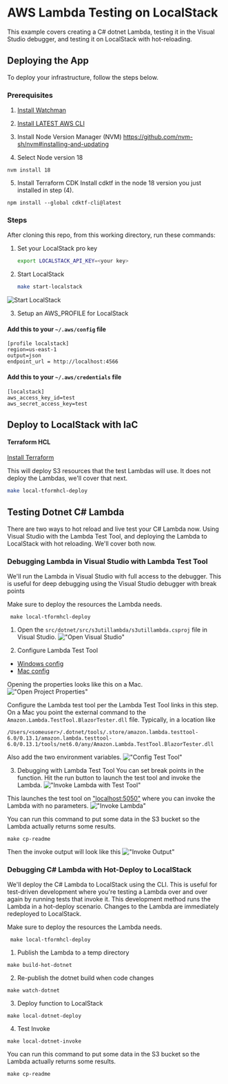 # AWS Lambda Testing on LocalStack
This example covers creating a C# dotnet Lambda, testing it in the Visual Studio debugger, and testing it on
LocalStack with hot-reloading.

## Deploying the App

To deploy your infrastructure, follow the steps below.

### Prerequisites

1. [Install Watchman](https://facebook.github.io/watchman/)
2. [Install LATEST AWS CLI](https://docs.aws.amazon.com/cli/latest/userguide/getting-started-install.html)


3. Install Node Version Manager (NVM)
   https://github.com/nvm-sh/nvm#installing-and-updating

4. Select Node version 18

```shell
nvm install 18
```

5. Install Terraform CDK
Install cdktf in the node 18 version you just installed in step (4).

```shell
npm install --global cdktf-cli@latest
```


### Steps

After cloning this repo, from this working directory, run these commands:

1. Set your LocalStack pro key

      ```bash
      export LOCALSTACK_API_KEY=<your key>
      ```

2. Start LocalStack

      ```bash
      make start-localstack
      ```
![Start LocalStack](./docs/img/start-localstack.png "Start LocalStack")

3. Setup an AWS_PROFILE for LocalStack

#### Add this to your `~/.aws/config` file

```text
[profile localstack]
region=us-east-1
output=json
endpoint_url = http://localhost:4566
```

#### Add this to your `~/.aws/credentials` file

```text
[localstack]
aws_access_key_id=test
aws_secret_access_key=test
```

## Deploy to LocalStack with IaC 

#### Terraform HCL

[Install Terraform](https://developer.hashicorp.com/terraform/tutorials/aws-get-started/install-cli)

This will deploy S3 resources that the test Lambdas will use. It does not deploy the Lambdas, we'll cover that next.

 ```bash
 make local-tformhcl-deploy
 ```

## Testing Dotnet C# Lambda
There are two ways to hot reload and live test your C# Lambda now.
Using Visual Studio with the Lambda Test Tool, and deploying the Lambda to LocalStack with hot reloading.
We'll cover both now.

### Debugging Lambda in Visual Studio with Lambda Test Tool
We'll run the Lambda in Visual Studio with full access to the debugger. 
This is useful for deep debugging using the Visual Studio debugger with break points

Make sure to deploy the resources the Lambda needs.

```shell
 make local-tformhcl-deploy
```

1. Open the `src/dotnet/src/s3utillambda/s3utillambda.csproj` file in Visual Studio. 
!["Open Visual Studio"](./docs/img/open-visual-studio.png "Open Visual Studio")

2. Configure Lambda Test Tool

- [Windows config](https://github.com/aws/aws-lambda-dotnet/blob/master/Tools/LambdaTestTool/README.md#configure-for-visual-studio)
- [Mac config](https://github.com/aws/aws-lambda-dotnet/blob/master/Tools/LambdaTestTool/README.md#configure-for-visual-studio-for-mac)

Opening the properties looks like this on a Mac.
!["Open Project Properties"](./docs/img/open-props.png "Open Project Properties")

Configure the Lambda test tool per the Lambda Test Tool links in this step.
On a Mac you point the external command to the `Amazon.Lambda.TestTool.BlazorTester.dll` file.
Typically, in a location like
```text
/Users/<someuser>/.dotnet/tools/.store/amazon.lambda.testtool-6.0/0.13.1/amazon.lambda.testtool-6.0/0.13.1/tools/net6.0/any/Amazon.Lambda.TestTool.BlazorTester.dll
```
Also add the two environment variables.
!["Config Test Tool"](./docs/img/config-test-tool.png "Config Test Tool")

3. Debugging with Lambda Test Tool
You can set break points in the function. Hit the run button to launch the test tool and invoke the Lambda.
!["Invoke Lambda with Test Tool"](./docs/img/start-test-tool.png "Invoke Lambda with Test Tool")

This launches the test tool on ["localhost:5050"](http://localhost:5050 "Invoke Lambda") where you can invoke the Lambda with no parameters.
!["Invoke Lambda"](./docs/img/exec-lambda-test-tool.png "Invoke Lambda")

You can run this command to put some data in the S3 bucket so the Lambda actually returns some results.

```shell
make cp-readme
```

Then the invoke output will look like this
!["Invoke Output"](./docs/img/invoke-output.png "Invoke Output")

### Debugging C# Lambda with Hot-Deploy to LocalStack
We'll deploy the C# Lambda to LocalStack using the CLI. 
This is useful for test-driven development where you're testing a Lambda over and over again by running tests that invoke it.
This development method runs the Lambda in a hot-deploy scenario. Changes to the Lambda are immediately redeployed to LocalStack.

Make sure to deploy the resources the Lambda needs.

```shell
 make local-tformhcl-deploy
```

1. Publish the Lambda to a temp directory

```shell
make build-hot-dotnet
```

2. Re-publish the dotnet build when code changes

```shell
make watch-dotnet
```

3. Deploy function to LocalStack

```shell
make local-dotnet-deploy
```

4. Test Invoke

```shell
make local-dotnet-invoke
```

You can run this command to put some data in the S3 bucket so the Lambda actually returns some results.

```shell
make cp-readme
```

